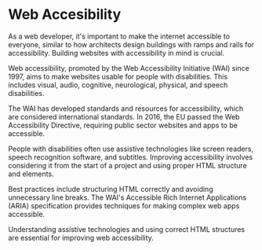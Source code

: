 # Web Accesibility

As a web developer, it's important to make the internet accessible to everyone, similar to how architects design buildings with ramps and rails for accessibility. Building websites with accessibility in mind is crucial.

Web accessibility, promoted by the Web Accessibility Initiative (WAI) since 1997, aims to make websites usable for people with disabilities. This includes visual, audio, cognitive, neurological, physical, and speech disabilities.

The WAI has developed standards and resources for accessibility, which are considered international standards. In 2016, the EU passed the Web Accessibility Directive, requiring public sector websites and apps to be accessible.

People with disabilities often use assistive technologies like screen readers, speech recognition software, and subtitles. Improving accessibility involves considering it from the start of a project and using proper HTML structure and elements.

Best practices include structuring HTML correctly and avoiding unnecessary line breaks. The WAI's Accessible Rich Internet Applications (ARIA) specification provides techniques for making complex web apps accessible.

Understanding assistive technologies and using correct HTML structures are essential for improving web accessibility.


